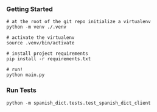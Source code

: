### Getting Started

```
# at the root of the git repo initialize a virtualenv
python -m venv ./.venv

# activate the virtualenv
source .venv/bin/activate

# install project requirements
pip install -r requirements.txt

# run!
python main.py
```


### Run Tests
```
python -m spanish_dict.tests.test_spanish_dict_client
```
